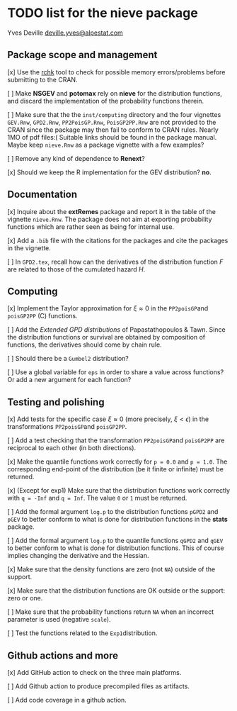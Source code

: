TODO list for the **nieve** package
================
Yves Deville <deville.yves@alpestat.com>

## Package scope and management

\[x\] Use the
[rchk](https://developer.r-project.org/Blog/public/2019/04/18/common-protect-errors/)
tool to check for possible memory errors/problems before submitting to
the CRAN.

\[ \] Make **NSGEV** and **potomax** rely on **nieve** for the
distribution functions, and discard the implementation of the
probability functions therein.

\[ \] Make sure that the the `inst/computing` directory and the four
vignettes `GEV.Rnw`, `GPD2.Rnw`, `PP2PoisGP.Rnw`, `PoisGP2PP.Rnw` are
not provided to the CRAN since the package may then fail to conform to
CRAN rules. Nearly 1MO of pdf files:( Suitable links should be found in
the package manual. Maybe keep `nieve.Rnw` as a package vignette with a
few examples?

\[ \] Remove any kind of dependence to **Renext**?

\[x\] Should we keep the R implementation for the GEV distribution?
**no**.

## Documentation

\[x\] Inquire about the **extRemes** package and report it in the table
of the vignette `nieve.Rnw`. The package does not aim at exporting
probability functions which are rather seen as being for internal use.

\[x\] Add a `.bib` file with the citations for the packages and cite the
packages in the vignette.

\[ \] In `GPD2.tex`, recall how can the derivatives of the distribution
function $F$ are related to those of the cumulated hazard $H$.

## Computing

\[x\] Implement the Taylor approximation for $\xi \approx 0$ in the
`PP2poisGP`and `poisGP2PP` (C) functions.

\[ \] Add the *Extended GPD distributions* of Papastathopoulos & Tawn.
Since the distribution functions or survival are obtained by composition
of functions, the derivatives should come by chain rule.

\[ \] Should there be a `Gumbel2` distribution?

\[ \] Use a global variable for `eps` in order to share a value across
functions? Or add a new argument for each function?

## Testing and polishing

\[x\] Add tests for the specific case $\xi \approx 0$ (more precisely,
$\xi < \epsilon$) in the transformations `PP2poisGP`and `poisGP2PP`.

\[ \] Add a test checking that the transformation `PP2poisGP`and
`poisGP2PP` are reciprocal to each other (in both directions).

\[x\] Make the quantile functions work correctly for `p = 0.0` and
`p = 1.0`. The corresponding end-point of the distribution (be it finite
or infinite) must be returned.

\[x\] (Except for exp1) Make sure that the distribution functions work
correctly with `q = -Inf` and `q = Inf`. The value `0` or `1` must be
returned.

\[ \] Add the formal argument `log.p` to the distribution functions
`pGPD2` and `pGEV` to better conform to what is done for distribution
functions in the **stats** package.

\[ \] Add the formal argument `log.p` to the quantile functions `qGPD2`
and `qGEV` to better conform to what is done for distribution functions.
This of course implies changing the derivative and the Hessian.

\[x\] Make sure that the density functions are zero (not `NA`) outside
of the support.

\[x\] Make sure that the distribution functions are OK outside or the
support: zero or one.

\[ \] Make sure that the probability functions return `NA` when an
incorrect parameter is used (negative `scale`).

\[ \] Test the functions related to the `Exp1`distribution.

## Github actions and more

\[x\] Add GitHub action to check on the three main platforms.

\[ \] Add Github action to produce precompiled files as artifacts.

\[ \] Add code coverage in a github action.
